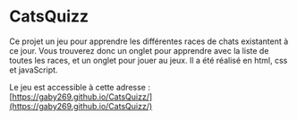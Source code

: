 # CatsQuizz

Ce projet un jeu pour apprendre les différentes races de chats existantent à ce jour. Vous trouverez donc un onglet pour apprendre avec la liste de toutes les races, et un onglet pour jouer au jeux. Il a été réalisé en html, css et javaScript.

Le jeu est accessible à cette adresse : [https://gaby269.github.io/CatsQuizz/](https://gaby269.github.io/CatsQuizz/)
